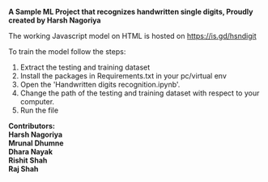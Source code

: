 <b>A Sample ML Project that recognizes handwritten single digits, Proudly created by Harsh Nagoriya</b>

The working Javascript model on HTML is hosted on https://is.gd/hsndigit

To train the model follow the steps:
  1. Extract the testing and training dataset
  2. Install the packages in Requirements.txt in your pc/virtual env
  3. Open the 'Handwritten digits recognition.ipynb'.
  4. Change the path of the testing and training dataset with respect to your computer.
  5. Run the file

<b>Contributors:
	<br></t>Harsh Nagoriya
  <br></t>Mrunal Dhumne
  <br></t>Dhara Nayak
  <br></t>Rishit Shah
  <br></t>Raj Shah
